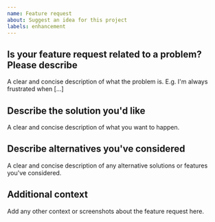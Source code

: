 ```yaml
---
name: Feature request
about: Suggest an idea for this project
labels: enhancement
---
```


## Is your feature request related to a problem? Please describe

A clear and concise description of what the problem is. E.g. I'm always frustrated when [...]

## Describe the solution you'd like

A clear and concise description of what you want to happen.

## Describe alternatives you've considered

A clear and concise description of any alternative solutions or features you've considered.

## Additional context

Add any other context or screenshots about the feature request here.

